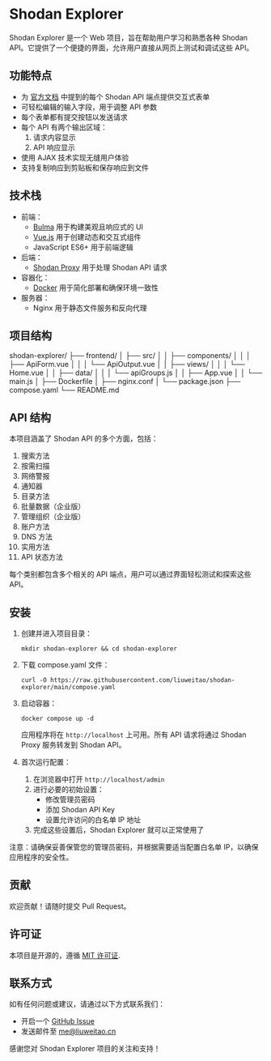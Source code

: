 # Shodan Explorer

Shodan Explorer 是一个 Web 项目，旨在帮助用户学习和熟悉各种 Shodan API。它提供了一个便捷的界面，允许用户直接从网页上测试和调试这些 API。

## 功能特点

- 为 [官方文档](https://developer.shodan.io/api) 中提到的每个 Shodan API 端点提供交互式表单
- 可轻松编辑的输入字段，用于调整 API 参数
- 每个表单都有提交按钮以发送请求
- 每个 API 有两个输出区域：
  1. 请求内容显示
  2. API 响应显示
- 使用 AJAX 技术实现无缝用户体验
- 支持复制响应到剪贴板和保存响应到文件

## 技术栈

- 前端：
  - [Bulma](https://bulma.io/) 用于构建美观且响应式的 UI
  - [Vue.js](https://vuejs.org/) 用于创建动态和交互式组件
  - JavaScript ES6+ 用于前端逻辑
- 后端：
  - [Shodan Proxy](https://github.com/liuweitao/shodan-proxy) 用于处理 Shodan API 请求
- 容器化：
  - [Docker](https://www.docker.com/) 用于简化部署和确保环境一致性
- 服务器：
  - Nginx 用于静态文件服务和反向代理

## 项目结构

shodan-explorer/
├── frontend/
│   ├── src/
│   │   ├── components/
│   │   │   ├── ApiForm.vue
│   │   │   └── ApiOutput.vue
│   │   ├── views/
│   │   │   └── Home.vue
│   │   ├── data/
│   │   │   └── apiGroups.js
│   │   ├── App.vue
│   │   └── main.js
│   ├── Dockerfile
│   ├── nginx.conf
│   └── package.json
├── compose.yaml
└── README.md

## API 结构

本项目涵盖了 Shodan API 的多个方面，包括：

1. 搜索方法
2. 按需扫描
3. 网络警报
4. 通知器
5. 目录方法
6. 批量数据（企业版）
7. 管理组织（企业版）
8. 账户方法
9. DNS 方法
10. 实用方法
11. API 状态方法

每个类别都包含多个相关的 API 端点，用户可以通过界面轻松测试和探索这些 API。

## 安装

1. 创建并进入项目目录： 
   ```
   mkdir shodan-explorer && cd shodan-explorer
   ```

2. 下载 compose.yaml 文件：
   ```
   curl -O https://raw.githubusercontent.com/liuweitao/shodan-explorer/main/compose.yaml
   ```

3. 启动容器：
   ```
   docker compose up -d
   ```

   应用程序将在 `http://localhost` 上可用。所有 API 请求将通过 Shodan Proxy 服务转发到 Shodan API。

4. 首次运行配置：
   1. 在浏览器中打开 `http://localhost/admin`
   2. 进行必要的初始设置：
      - 修改管理员密码
      - 添加 Shodan API Key
      - 设置允许访问的白名单 IP 地址
   3. 完成这些设置后，Shodan Explorer 就可以正常使用了

注意：请确保妥善保管您的管理员密码，并根据需要适当配置白名单 IP，以确保应用程序的安全性。

## 贡献

欢迎贡献！请随时提交 Pull Request。

## 许可证

本项目是开源的，遵循 [MIT 许可证](LICENSE).

## 联系方式

如有任何问题或建议，请通过以下方式联系我们：

- 开启一个 [GitHub Issue](https://github.com/liuweitao/shodan-explorer/issues)
- 发送邮件至 [me@liuweitao.cn](mailto:me@liuweitao.cn)

感谢您对 Shodan Explorer 项目的关注和支持！